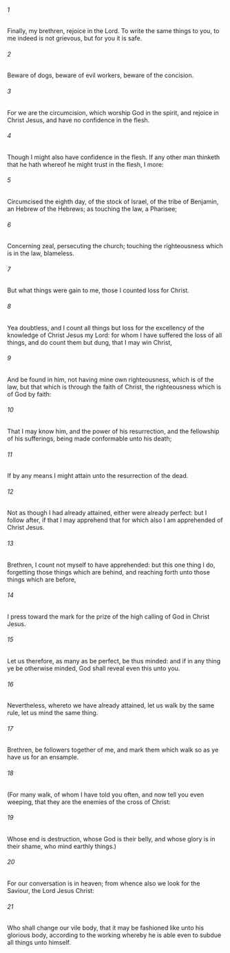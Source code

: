 ###### 1
Finally, my brethren, rejoice in the Lord. To write the same things to you, to me indeed is not grievous, but for you it is safe.

###### 2
Beware of dogs, beware of evil workers, beware of the concision.

###### 3
For we are the circumcision, which worship God in the spirit, and rejoice in Christ Jesus, and have no confidence in the flesh.

###### 4
Though I might also have confidence in the flesh. If any other man thinketh that he hath whereof he might trust in the flesh, I more:

###### 5
Circumcised the eighth day, of the stock of Israel, of the tribe of Benjamin, an Hebrew of the Hebrews; as touching the law, a Pharisee;

###### 6
Concerning zeal, persecuting the church; touching the righteousness which is in the law, blameless.

###### 7
But what things were gain to me, those I counted loss for Christ.

###### 8
Yea doubtless, and I count all things but loss for the excellency of the knowledge of Christ Jesus my Lord: for whom I have suffered the loss of all things, and do count them but dung, that I may win Christ,

###### 9
And be found in him, not having mine own righteousness, which is of the law, but that which is through the faith of Christ, the righteousness which is of God by faith:

###### 10
That I may know him, and the power of his resurrection, and the fellowship of his sufferings, being made conformable unto his death;

###### 11
If by any means I might attain unto the resurrection of the dead.

###### 12
Not as though I had already attained, either were already perfect: but I follow after, if that I may apprehend that for which also I am apprehended of Christ Jesus.

###### 13
Brethren, I count not myself to have apprehended: but this one thing I do, forgetting those things which are behind, and reaching forth unto those things which are before,

###### 14
I press toward the mark for the prize of the high calling of God in Christ Jesus.

###### 15
Let us therefore, as many as be perfect, be thus minded: and if in any thing ye be otherwise minded, God shall reveal even this unto you.

###### 16
Nevertheless, whereto we have already attained, let us walk by the same rule, let us mind the same thing.

###### 17
Brethren, be followers together of me, and mark them which walk so as ye have us for an ensample.

###### 18
(For many walk, of whom I have told you often, and now tell you even weeping, that they are the enemies of the cross of Christ:

###### 19
Whose end is destruction, whose God is their belly, and whose glory is in their shame, who mind earthly things.)

###### 20
For our conversation is in heaven; from whence also we look for the Saviour, the Lord Jesus Christ:

###### 21
Who shall change our vile body, that it may be fashioned like unto his glorious body, according to the working whereby he is able even to subdue all things unto himself.

